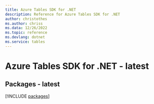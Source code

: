 ```yaml
---
title: Azure Tables SDK for .NET
description: Reference for Azure Tables SDK for .NET
author: christothes
ms.author: chriss
ms.data: 12/26/2022
ms.topic: reference
ms.devlang: dotnet
ms.service: tables
---
```

# Azure Tables SDK for .NET - latest
## Packages - latest
[!INCLUDE [packages](tables-index.md)]